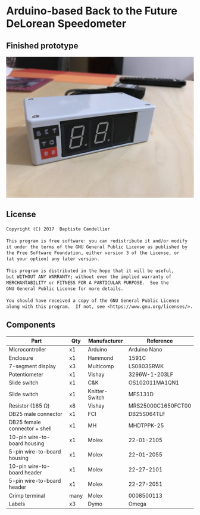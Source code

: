 Arduino-based Back to the Future DeLorean Speedometer
=====================================================

Finished prototype
------------------
![IMG_1498.jpg](./pictures/IMG_1498.jpg)

License
-------
    Copyright (C) 2017  Baptiste Candellier

    This program is free software: you can redistribute it and/or modify
    it under the terms of the GNU General Public License as published by
    the Free Software Foundation, either version 3 of the License, or
    (at your option) any later version.

    This program is distributed in the hope that it will be useful,
    but WITHOUT ANY WARRANTY; without even the implied warranty of
    MERCHANTABILITY or FITNESS FOR A PARTICULAR PURPOSE.  See the
    GNU General Public License for more details.

    You should have received a copy of the GNU General Public License
    along with this program.  If not, see <https://www.gnu.org/licenses/>.

Components
----------

| Part                          | Qty  | Manufacturer   | Reference          |
|-------------------------------|------|----------------|--------------------|
| Microcontroller               | x1   | Arduino        | Arduino Nano       |
| Enclosure                     | x1   | Hammond        | 1591C              |
| 7-segment display             | x3   | Multicomp      | LS0803SRWK         |
| Potentiometer                 | x1   | Vishay         | 3296W-1-203LF      |
| Slide switch                  | x1   | C&K            | OS102011MA1QN1     |
| Slide switch                  | x1   | Knitter-Switch | MFS131D            |
| Resistor (165 Ω)              | x8   | Vishay         | MRS25000C1650FCT00 |
| DB25 male connector           | x1   | FCI            | DB25S064TLF        |
| DB25 female connector + shell | x1   | MH             | MHDTPPK-25         | 
| 10-pin wire-to-board housing  | x1   | Molex          | 22-01-2105         |
| 5-pin wire-to-board housing   | x1   | Molex          | 22-01-2055         |
| 10-pin wire-to-board header   | x1   | Molex          | 22-27-2101         |
| 5-pin wire-to-board header    | x1   | Molex          | 22-27-2051         |
| Crimp terminal                | many | Molex          | 0008500113         |
| Labels                        | x3   | Dymo           | Omega              |
